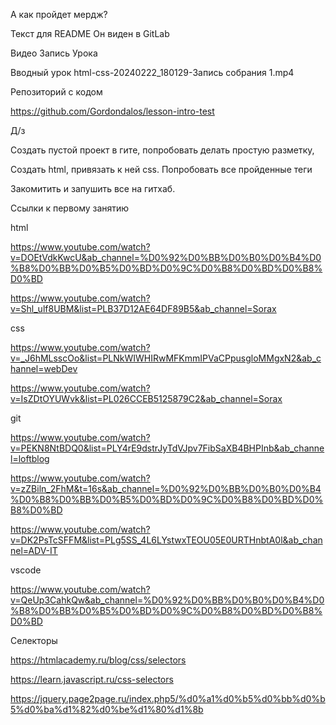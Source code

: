 А как пройдет мердж?

Текст для README 
Он виден в GitLab

Видео Запись Урока

Вводный урок html-css-20240222_180129-Запись собрания 1.mp4





Репозиторий с кодом



https://github.com/Gordondalos/lesson-intro-test







Д/з

Создать пустой проект в гите, попробовать делать простую разметку,

Создать html, привязать к ней css.
Попробовать все пройденные теги

Закомитить и запушить все на гитхаб.







Ссылки к первому занятию



html

https://www.youtube.com/watch?v=DOEtVdkKwcU&ab_channel=%D0%92%D0%BB%D0%B0%D0%B4%D0%B8%D0%BB%D0%B5%D0%BD%D0%9C%D0%B8%D0%BD%D0%B8%D0%BD

https://www.youtube.com/watch?v=Shl_ulf8UBM&list=PLB37D12AE64DF89B5&ab_channel=Sorax



css

https://www.youtube.com/watch?v=_J6hMLsscOo&list=PLNkWIWHIRwMFKmmIPVaCPpusgloMMgxN2&ab_channel=webDev



https://www.youtube.com/watch?v=IsZDtOYUWvk&list=PL026CCEB5125879C2&ab_channel=Sorax





git

https://www.youtube.com/watch?v=PEKN8NtBDQ0&list=PLY4rE9dstrJyTdVJpv7FibSaXB4BHPInb&ab_channel=loftblog

https://www.youtube.com/watch?v=zZBiln_2FhM&t=16s&ab_channel=%D0%92%D0%BB%D0%B0%D0%B4%D0%B8%D0%BB%D0%B5%D0%BD%D0%9C%D0%B8%D0%BD%D0%B8%D0%BD

https://www.youtube.com/watch?v=DK2PsTcSFFM&list=PLg5SS_4L6LYstwxTEOU05E0URTHnbtA0l&ab_channel=ADV-IT





vscode

https://www.youtube.com/watch?v=QeUp3CahkQw&ab_channel=%D0%92%D0%BB%D0%B0%D0%B4%D0%B8%D0%BB%D0%B5%D0%BD%D0%9C%D0%B8%D0%BD%D0%B8%D0%BD



Селекторы

https://htmlacademy.ru/blog/css/selectors

https://learn.javascript.ru/css-selectors

https://jquery.page2page.ru/index.php5/%d0%a1%d0%b5%d0%bb%d0%b5%d0%ba%d1%82%d0%be%d1%80%d1%8b 

 

